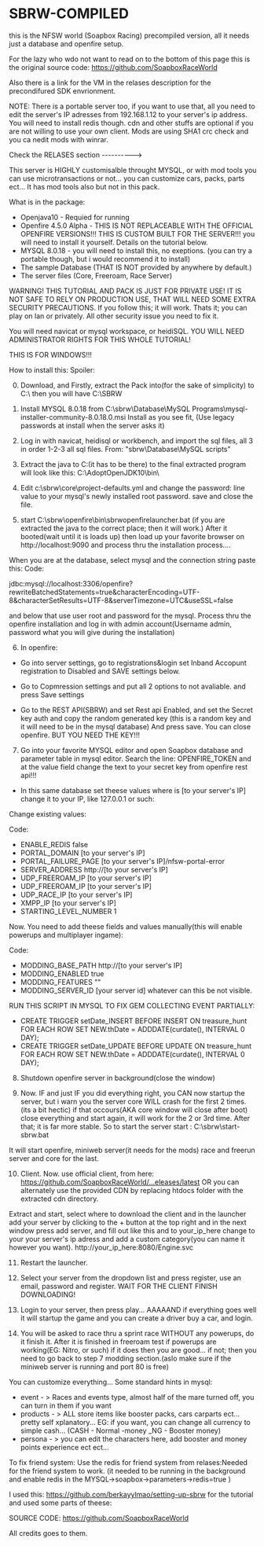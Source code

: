 # SBRW-COMPILED
this is the NFSW world (Soapbox Racing) precompiled version, all it needs just a database and openfire setup.


For the lazy who wdo not want to read on to the bottom of this page this is the original source code: https://github.com/SoapboxRaceWorld


Also there is a link for the VM in the relases description for the precondifured SDK envrionment.

NOTE: There is a portable server too, if you want to use that, all you need to edit the server's IP adresses from 192.168.1.12 to your server's ip address.
You will need to install redis though. cdn and other stuffs are optional if you are not willing to use your own client. Mods are using SHA1 crc check and you ca nedit mods with winrar.

Check the RELASES section ---------->

This server is HIGHLY customisalble throught MYSQL, or with mod tools you can use microtransactions or not... you can customize cars, packs, parts ect... It has mod tools also but not in this pack.

What is in the package:

- Openjava10 - Requied for running
- Openfire 4.5.0 Alpha - THIS IS NOT REPLACEABLE WITH THE OFFICIAL OPENFIRE VERSIONS!!! THIS IS CUSTOM BUILT FOR THE SERVER!!! you will need to install it yourself. Details on the tutorial below.
- MYSQL 8.0.18 - you will need to install this, no exeptions. (you can try a portable though, but i would recommend it to install)
- The sample Database (THAT IS NOT provided by anywhere by default.)
- The server files (Core, Freeroam, Race Server)

WARNING! THIS TUTORIAL AND PACK IS JUST FOR PRIVATE USE! IT IS NOT SAFE TO RELY ON PRODUCTION USE, THAT WILL NEED SOME EXTRA SECURITY PRECAUTIONS. If you follow this; it will work. Thats it; you can play on lan or privately. All other security issue you need to fix it.

You will need navicat or mysql workspace, or heidiSQL.
YOU WILL NEED ADMINISTRATOR RIGHTS FOR THIS WHOLE TUTORIAL!

THIS IS FOR WINDOWS!!!

How to install this:
Spoiler: 

0. Download, and Firstly, extract the Pack into(for the sake of simplicity) to C:\ then you will have C:\SBRW

1. Install MYSQL 8.0.18 from C:\sbrw\Database\MySQL Programs\mysql-installer-community-8.0.18.0.msi
Install as you see fit, (Use legacy passwords at install when the server asks it)

2. Log in with navicat, heidisql or workbench, and import the sql files, all 3 in order 1-2-3 all sql files.
From: "sbrw\Database\MySQL scripts"

3. Extract the java to C:\(it has to be there) to the final extracted program will look like this: C:\AdoptOpenJDK10\bin\

4. Edit c:\sbrw\core\project-defaults.yml and change the password: line value to your mysql's newly installed root password. save and close the file.

5. start C:\sbrw\openfire\bin\sbrwopenfirelauncher.bat (if you are extracted the java to the correct place; then it will work.) After it booted(wait until it is loads up) then load up your favorite browser on http://localhost:9090 and process thru the installation process....

When you are at the database, select mysql and the connection string paste this:
Code:

jdbc:mysql://localhost:3306/openfire?rewriteBatchedStatements=true&characterEncoding=UTF-8&characterSetResults=UTF-8&serverTimezone=UTC&useSSL=false


and below that use user root and password for the mysql. Process thru the openfire installation and log in with admin account(Username admin, password what you will give during the installation)

6. In openfire:

- Go into server settings, go to registrations&login set Inband Accopunt registration to Disabled and SAVE settings below.

- Go to Copmression settings and put all 2 options to not avaliable. and press Save settings

- Go to the REST API(SBRW) and set Rest api Enabled, and set the Secret key auth and copy the random generated key (this is a random key and it will need to be in the mysql database) And press save.
You can close openfire. BUT YOU NEED THE KEY!!!

7. Go into your favorite MYSQL editor and open Soapbox database and parameter table in mysql editor.
Search the line: OPENFIRE_TOKEN and at the value field change the text to your secret key from openfire rest api!!!

- In this same database set theese values where is [to your server's IP] change it to your IP, like 127.0.0.1 or such:

Change existing values:

Code:
- ENABLE_REDIS false
- PORTAL_DOMAIN [to your server's IP]
- PORTAL_FAILURE_PAGE [to your server's IP]/nfsw-portal-error
- SERVER_ADDRESS http://[to your server's IP]
- UDP_FREEROAM_IP [to your server's IP]
- UDP_FREEROAM_IP [to your server's IP]
- UDP_RACE_IP [to your server's IP]
- XMPP_IP [to your server's IP]
- STARTING_LEVEL_NUMBER 1

Now. You need to add theese fields and values manually(this will enable powerups and multiplayer ingame):

Code:
- MODDING_BASE_PATH    http://[to your server's IP]
- MODDING_ENABLED    true
- MODDING_FEATURES    ""
- MODDING_SERVER_ID [your server id] whatever can this be not visible.

RUN THIS SCRIPT IN MYSQL TO FIX GEM COLLECTING EVENT PARTIALLY:
- CREATE TRIGGER setDate_INSERT BEFORE INSERT ON treasure_hunt FOR EACH ROW SET NEW.thDate = ADDDATE(curdate(), INTERVAL 0 DAY);
- CREATE TRIGGER setDate_UPDATE BEFORE UPDATE ON treasure_hunt FOR EACH ROW SET NEW.thDate = ADDDATE(curdate(), INTERVAL 0 DAY);

8. Shutdown openfire server in background(close the window)

9. Now. IF and just IF you did everything right, you CAN now startup the server, but i warn you the server core WILL crash for the first 2 times. (its a bit hectic) if that occours(AKA core window will close after boot)
close everything and start again, it will work for the 2 or 3rd time. After that; it is far more stable.
So to start the server start : C:\sbrw\start-sbrw.bat

It will start openfire, miniweb server(it needs for the mods) race and freerun server and core for the last.

10. Client. Now. use official client, from here: https://github.com/SoapboxRaceWorld/...eleases/latest OR you can alternately use the provided CDN by replacing htdocs folder with the extracted cdn directory.


Extract and start, select where to download the client and in the launcher add your server by clicking to the + button at the top right and in the next window press add server, and fill out like this and to your_ip_here change to your your server's ip adress and add a custom category(you can name it however you want).
http://your_ip_here:8080/Engine.svc

11. Restart the launcher.

12. Select your server from the dropdown list and press register, use an email, password and register. WAIT FOR THE CLIENT FINISH DOWNLOADING!

13. Login to your server, then press play... AAAAAND if everything goes well it will startup the game and
you can create a driver buy a car, and login.

14. You will be asked to race thru a sprint race WITHOUT any powerups, do it finish it. After it is finished in freeroam test if powerups are working(EG: Nitro, or such) if it does then you are good... if not; then you need to go back to step 7 modding section.(aslo make sure if the miniweb server is running and port 80 is free)


You can customize everything... Some standard hints in mysql:

- event - > Races and events type, almost half of the mare turned off, you can turn in them if you want
- products - > ALL store items like booster packs, cars carparts ect... pretty self xplanatory... EG: if you want, you can change all currency to simple cash... (CASH - Normal -money _NG - Booster money)
- persona - > you can edit the characters here, add booster and money points experience ect ect...

To fix friend system:
Use the redis for friend system from relases:Needed for the friend system to work.
(it needed to be running in the background and enable redis in the MYSQL->soapbox->parameters->redis=true )

I used this: https://github.com/berkayylmao/setting-up-sbrw for the tutorial
and used some parts of theese:

SOURCE CODE: https://github.com/SoapboxRaceWorld

All credits goes to them.
